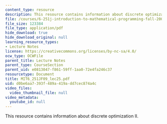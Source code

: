 ```yaml
---
content_type: resource
description: This resource contains information about discrete optimization II.
file: /courses/6-251j-introduction-to-mathematical-programming-fall-2009/d0be6aa7393f489a419add7cec874a4c_MIT6_251JF09_lec25.pdf
file_size: 123384
file_type: application/pdf
hide_download: true
hide_download_original: null
learning_resource_types:
- Lecture Notes
license: https://creativecommons.org/licenses/by-nc-sa/4.0/
ocw_type: OCWFile
parent_title: Lecture Notes
parent_type: CourseSection
parent_uid: e0813047-f861-59ff-1aa0-72e4fa246c37
resourcetype: Document
title: MIT6_251JF09_lec25.pdf
uid: d0be6aa7-393f-489a-419a-dd7cec874a4c
video_files:
  video_thumbnail_file: null
video_metadata:
  youtube_id: null
---
```

This resource contains information about discrete optimization II.